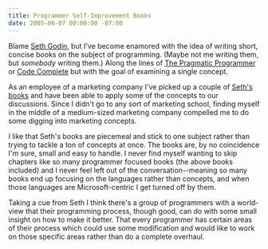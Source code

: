 ```yaml
---
title: Programmer Self-Improvement Books
date: 2005-06-07 00:00:00 -07:00
---
```


<p>
Blame <a href="http://sethgodin.typepad.com/">Seth Godin</a>, but I've become enamored with the idea of writing short, concise books on the subject of programming. (Maybe not me writing them, but <em>somebody</em> writing them.) Along the lines of <a href="http://www.amazon.com/exec/obidos/tg/detail/-/020161622X/qid=1118177417/sr=8-1/ref=pd_csp_1/104-6428999-0704738?v=glance&s=books&n=507846">The Pragmatic Programmer</a> or <a href="http://www.amazon.com/exec/obidos/tg/detail/-/0735619670/ref=pd_bxgy_text_1/104-6428999-0704738?v=glance&s=books&st=*">Code Complete</a> but with the goal of examining a single concept.
</p>
<p>
As an employee of a marketing company I've picked up a couple of <a href="http://www.sethgodin.com/sg/books.html">Seth's books</a> and have been able to apply some of the concepts to our discussions. Since I didn't go to any sort of marketing school, finding myself in the middle of a medium-sized marketing company compelled me to do some digging into marketing concepts.
</p>
<p>
I like that Seth's books are piecemeal and stick to one subject rather than trying to tackle a ton of concepts at once. The books are, by no coincidence I'm sure, small and easy to handle. I never find myself wanting to skip chapters like so many programmer focused books (the above books included) and I never feel left out of the conversation--meaning so many books end up focusing on the languages rather than concepts, and when those languages are Microsoft-centric I get turned off by them.
</p>
<p>
Taking a cue from Seth I think there's a group of programmers with a world-view that their programming process, though good, can do with some small insight on how to make it better. That every programmer has certain areas of their process which could use some modification and would like to work on those specific areas rather than do a complete overhaul.
</p>

